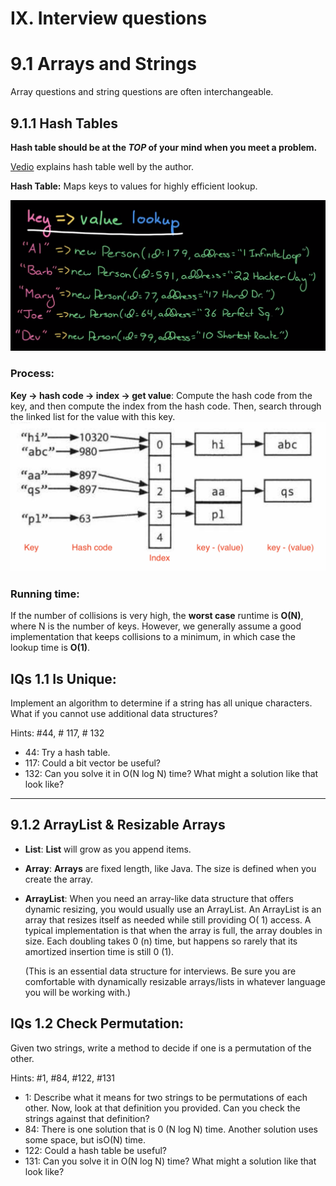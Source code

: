 # IX.  Interview questions

# **9.1 Arrays and Strings**

Array questions and string questions are often interchangeable.

## 9.1.1 Hash Tables

**Hash table should be at the ***TOP*** of your mind when you meet a problem.**

[Vedio](https://www.youtube.com/watch?v=shs0KM3wKv8&list=PLI1t_8YX-Apv-UiRlnZwqqrRT8D1RhriX&index=13) explains hash table well by the author.

**Hash Table:** Maps keys to values for highly efficient lookup.

<img src="img/9.1hashtable.png" />

### Process:

**Key -> hash code -> index -> get value**:
Compute the hash code from the key, and then compute the index from the hash code. Then, search through the linked list for the value with this key.
<img src="img/9.1hashtable2.png"/>

### Running time:

If the number of collisions is very high, the **worst case** runtime is **O(N)**, where N is the number of keys. However, we generally assume a good implementation that keeps collisions to a minimum, in which case the lookup time is **O(1)**.

## **IQs 1.1 Is Unique**: 
Implement an algorithm to determine if a string has all unique characters. What if you cannot use additional data structures?

Hints: #44, # 117, # 132

- 44: Try a hash table.
- 117: Could a bit vector be useful?
- 132: Can you solve it in O(N log N) time? What might a solution like that look like?

------
## 9.1.2 ArrayList & Resizable Arrays

- **List**: 
**List** will grow as you append items.

- **Array**: 
**Arrays** are fixed length, like Java. The size is defined when you create the array.

- **ArrayList**: When you need an array-like data structure that offers dynamic resizing, you would usually use an ArrayList. An ArrayList is an array that resizes itself as needed while still providing O( 1) access. A typical implementation is that when the array is full, the array doubles in size. Each doubling takes 0 (n) time, but happens so rarely that its amortized insertion time is still 0 (1).
  
    (This is an essential data structure for interviews. Be sure you are comfortable with dynamically resizable arrays/lists in whatever language you will be working with.)

## **IQs 1.2 Check Permutation**: 
Given two strings, write a method to decide if one is a permutation of the other.

Hints: #1, #84, #122, #131

- 1: Describe what it means for two strings to be permutations of each other. Now, look at that definition you provided. Can you check the strings against that definition?
- 84: There is one solution that is 0 (N log N) time. Another solution uses some space, but isO(N) time.
- 122: Could a hash table be useful?
- 131: Can you solve it in O(N log N) time? What might a solution like that look like?

